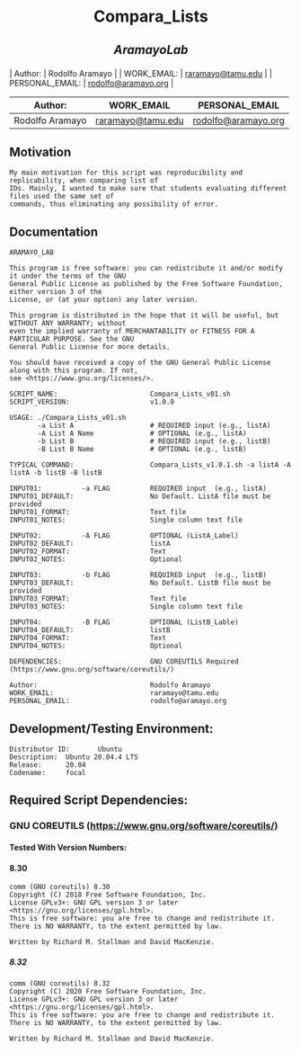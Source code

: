 # **<p align="center">Compara_Lists</p>**
## _<p align="center">**AramayoLab**</p>_

| Author:         | Rodolfo Aramayo     |
| WORK_EMAIL:     | raramayo@tamu.edu   |
| PERSONAL_EMAIL: | rodolfo@aramayo.org |

| Author:         | WORK_EMAIL        | PERSONAL_EMAIL      |
| --------------- | ----------------- | ------------------  |
| Rodolfo Aramayo | raramayo@tamu.edu | rodolfo@aramayo.org |


## Motivation

```
My main motivation for this script was reproducibility and replicability, when comparing list of
IDs. Mainly, I wanted to make sure that students evaluating different files used the same set of
commands, thus eliminating any possibility of error.
```

## Documentation

```
ARAMAYO_LAB

This program is free software: you can redistribute it and/or modify it under the terms of the GNU
General Public License as published by the Free Software Foundation, either version 3 of the
License, or (at your option) any later version.

This program is distributed in the hope that it will be useful, but WITHOUT ANY WARRANTY; without
even the implied warranty of MERCHANTABILITY or FITNESS FOR A PARTICULAR PURPOSE. See the GNU
General Public License for more details.

You should have received a copy of the GNU General Public License along with this program. If not,
see <https://www.gnu.org/licenses/>.

SCRIPT_NAME:                       Compara_Lists_v01.sh
SCRIPT_VERSION:                    v1.0.0

USAGE: ./Compara_Lists_v01.sh
       -a List A                   # REQUIRED input (e.g., listA)
       -A List A Name              # OPTIONAL (e.g., listA)
       -b List B                   # REQUIRED input (e.g., listB)
       -B List B Name              # OPTIONAL (e.g., listB)

TYPICAL COMMAND:                   Compara_Lists_v1.0.1.sh -a listA -A listA -b listB -B listB

INPUT01:          -a FLAG          REQUIRED input  (e.g., listA)
INPUT01_DEFAULT:                   No Default. ListA file must be provided
INPUT01_FORMAT:                    Text file
INPUT01_NOTES:                     Single column text file

INPUT02:          -A FLAG          OPTIONAL (ListA_Label)
INPUT02_DEFAULT:                   listA
INPUT02_FORMAT:                    Text
INPUT02_NOTES:                     Optional

INPUT03:          -b FLAG          REQUIRED input  (e.g., listB)
INPUT03_DEFAULT:                   No Default. ListB file must be provided
INPUT03_FORMAT:                    Text file
INPUT03_NOTES:                     Single column text file

INPUT04:          -B FLAG          OPTIONAL (ListB_Lable)
INPUT04_DEFAULT:                   listB
INPUT04_FORMAT:                    Text
INPUT04_NOTES:                     Optional

DEPENDENCIES:                      GNU COREUTILS Required (https://www.gnu.org/software/coreutils/)

Author:                            Rodolfo Aramayo
WORK_EMAIL:                        raramayo@tamu.edu
PERSONAL_EMAIL:                    rodolfo@aramayo.org
```

## Development/Testing Environment:

```
Distributor ID:       Ubuntu
Description:  Ubuntu 20.04.4 LTS
Release:      20.04
Codename:     focal
```

## Required Script Dependencies:
### GNU COREUTILS (https://www.gnu.org/software/coreutils/)
#### Tested With Version Numbers:
#### 8.30

```
comm (GNU coreutils) 8.30
Copyright (C) 2018 Free Software Foundation, Inc.
License GPLv3+: GNU GPL version 3 or later <https://gnu.org/licenses/gpl.html>.
This is free software: you are free to change and redistribute it.
There is NO WARRANTY, to the extent permitted by law.

Written by Richard M. Stallman and David MacKenzie.
```

##### 8.32

```
comm (GNU coreutils) 8.32
Copyright (C) 2020 Free Software Foundation, Inc.
License GPLv3+: GNU GPL version 3 or later <https://gnu.org/licenses/gpl.html>.
This is free software: you are free to change and redistribute it.
There is NO WARRANTY, to the extent permitted by law.

Written by Richard M. Stallman and David MacKenzie.
```
